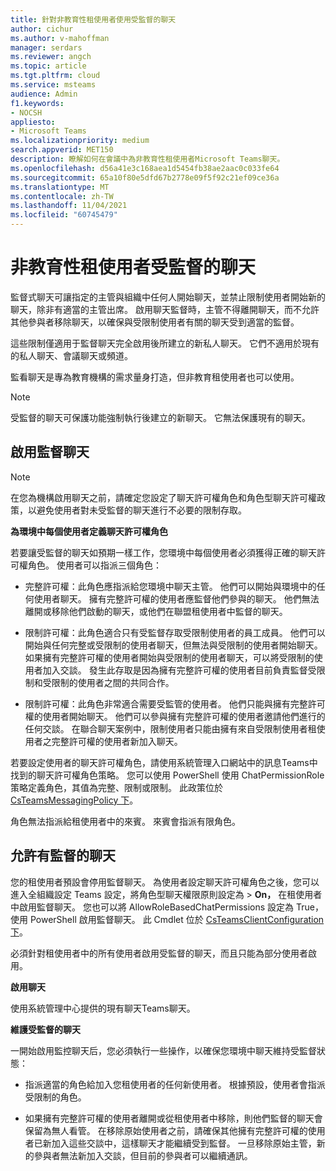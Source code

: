 ```yaml
---
title: 針對非教育性租使用者使用受監督的聊天
author: cichur
ms.author: v-mahoffman
manager: serdars
ms.reviewer: angch
ms.topic: article
ms.tgt.pltfrm: cloud
ms.service: msteams
audience: Admin
f1.keywords:
- NOCSH
appliesto:
- Microsoft Teams
ms.localizationpriority: medium
search.appverid: MET150
description: 瞭解如何在會議中為非教育性租使用者Microsoft Teams聊天。
ms.openlocfilehash: d56a41e3c168aea1d5454fb38ae2aac0c033fe64
ms.sourcegitcommit: 65a10f80e5dfd67b2778e09f5f92c21ef09ce36a
ms.translationtype: MT
ms.contentlocale: zh-TW
ms.lasthandoff: 11/04/2021
ms.locfileid: "60745479"
---
```

# <a name="supervised-chats-for-non-educational-tenants"></a>非教育性租使用者受監督的聊天

監督式聊天可讓指定的主管與組織中任何人開始聊天，並禁止限制使用者開始新的聊天，除非有適當的主管出席。 啟用聊天監督時，主管不得離開聊天，而不允許其他參與者移除聊天，以確保與受限制使用者有關的聊天受到適當的監督。

這些限制僅適用于監督聊天完全啟用後所建立的新私人聊天。 它們不適用於現有的私人聊天、會議聊天或頻道。

監看聊天是專為教育機構的需求量身打造，但非教育租使用者也可以使用。

> [!NOTE]
> 受監督的聊天可保護功能強制執行後建立的新聊天。 它無法保護現有的聊天。

## <a name="enable-supervised-chat"></a>啟用監督聊天

> [!NOTE]
> 在您為機構啟用聊天之前，請確定您設定了聊天許可權角色和角色型聊天許可權政策，以避免使用者對未受監督的聊天進行不必要的限制存取。

**為環境中每個使用者定義聊天許可權角色**

若要讓受監督的聊天如預期一樣工作，您環境中每個使用者必須獲得正確的聊天許可權角色。 使用者可以指派三個角色：

- 完整許可權：此角色應指派給您環境中聊天主管。 他們可以開始與環境中的任何使用者聊天。 擁有完整許可權的使用者應監督他們參與的聊天。 他們無法離開或移除他們啟動的聊天，或他們在聯盟租使用者中監督的聊天。

- 限制許可權：此角色適合只有受監督存取受限制使用者的員工成員。 他們可以開始與任何完整或受限制的使用者聊天，但無法與受限制的使用者開始聊天。 如果擁有完整許可權的使用者開始與受限制的使用者聊天，可以將受限制的使用者加入交談。 發生此存取是因為擁有完整許可權的使用者目前負責監督受限制和受限制的使用者之間的共同合作。

- 限制許可權：此角色非常適合需要受監管的使用者。 他們只能與擁有完整許可權的使用者開始聊天。 他們可以參與擁有完整許可權的使用者邀請他們進行的任何交談。 在聯合聊天案例中，限制使用者只能由擁有來自受限制使用者租使用者之完整許可權的使用者新加入聊天。

若要設定使用者的聊天許可權角色，請使用系統管理入口網站中的訊息Teams中找到的聊天許可權角色策略。 您可以使用 PowerShell 使用 ChatPermissionRole 策略定義角色，其值為完整、限制或限制。 此政策位於 [CsTeamsMessagingPolicy 下](/powershell/module/skype/set-csteamsmessagingpolicy?view=skype-ps)。

角色無法指派給租使用者中的來賓。 來賓會指派有限角色。

## <a name="allow-supervised-chat"></a>允許有監督的聊天

您的租使用者預設會停用監督聊天。 為使用者設定聊天許可權角色之後，您可以進入全組織設定 Teams 設定，將角色型聊天權限原則設定為  >  **On，** 在租使用者中啟用監督聊天。  您也可以將 AllowRoleBasedChatPermissions 設定為 True，使用 PowerShell 啟用監督聊天。 此 Cmdlet 位於 [CsTeamsClientConfiguration 下](/powershell/module/skype/set-csteamsclientconfiguration?view=skype-ps)。

必須針對租使用者中的所有使用者啟用受監督的聊天，而且只能為部分使用者啟用。

**啟用聊天**

使用系統管理中心提供的現有聊天Teams聊天。

**維護受監督的聊天**

一開始啟用監控聊天后，您必須執行一些操作，以確保您環境中聊天維持受監督狀態：

- 指派適當的角色給加入您租使用者的任何新使用者。 根據預設，使用者會指派受限制的角色。

- 如果擁有完整許可權的使用者離開或從租使用者中移除，則他們監督的聊天會保留為無人看管。 在移除原始使用者之前，請確保其他擁有完整許可權的使用者已新加入這些交談中，這樣聊天才能繼續受到監督。 一旦移除原始主管，新的參與者無法新加入交談，但目前的參與者可以繼續通訊。
